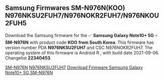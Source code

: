 <h2>Samsung Firmwares SM-N976N(KOO) N976NKSU2FUH7/N976NOKR2FUH7/N976NKOU2FUH5</h2>
Download the Samsung firmware for the ✅ <strong>Samsung Galaxy Note10+ 5G </strong> ⭐ <strong>SM-N976N</strong> with product code <strong>KOO</strong> <strong> from South Korea</strong>. This firmware has version number PDA <strong>N976NKSU2FUH7</strong> and CSC N976NOKR2FUH7. The operating system of this firmware is Android R , with build date 2021-09-06. Changelist <strong>22340453</strong>.


[SM-N976N](https://samfirm.shop/samsung/model/SM-N976N)
[N976NKSU2FUH7](https://samfirm.shop/samsung/pda/N976NKSU2FUH7)
[Download Firmware Samsung Galaxy Note10+ 5G SM-N976N](https://samfirm.shop/samsung/firmware/452901)
